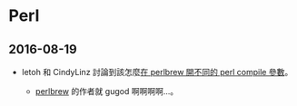 # Perl

## 2016-08-19

  * letoh 和 CindyLinz 討論到該怎麼[在 perlbrew 開不同的 perl compile 參數](http://www.perlmonks.org/?node_id=953822)。

    * [perlbrew][perlbrew] 的作者就 gugod 啊啊啊啊...。

  [perlbrew]: https://perlbrew.pl/Perlbrew-%E4%B8%AD%E6%96%87%E7%B0%A1%E4%BB%8B.html
